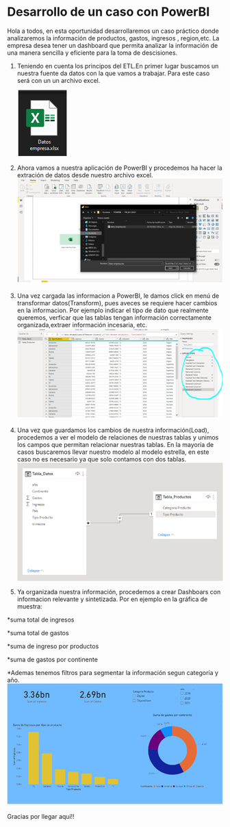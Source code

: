 # Desarrollo de un caso con PowerBI

Hola a todos, en esta oportunidad desarrollaremos un caso práctico donde analizaremos la información de productos, gastos, ingresos , region,etc. La empresa desea tener un dashboard que permita analizar la información  de una manera sencilla y  eficiente para la toma de descisiones.

1. Teniendo en cuenta los principos del ETL.En primer lugar buscamos un nuestra fuente da datos con la que vamos a trabajar. Para este caso será con un un archivo excel.

      ![Logo de excel](excel.PNG)


2. Ahora vamos a nuestra aplicación de PowerBI y procedemos ha hacer la extración de datos desde nuestro archivo excel. 
![Logo de excel](extración_datos.PNG)


3. Una vez cargada las informacion a PowerBI, le damos click en menú de transformar datos(Transform), pues aveces se requiere hacer cambios en la informacion. Por ejemplo indicar el tipo de dato que realmente queremos, verficar que las tablas tengan información correctamente organizada,extraer información incesaria, etc.
![Logo de excel](tratado.PNG)

4. Una vez que guardamos los cambios de nuestra información(Load), procedemos a ver el modelo de relaciones de nuestras tablas y unimos los campos que permitan relacionar nuestras tablas. En la mayoría de casos buscaremos llevar nuestro modelo al modelo estrella, en este caso no es necesario ya que solo contamos con dos tablas.
![Logo de excel](relaciones.PNG)

5. Ya organizada nuestra información, procedemos a crear Dashboars con informacion relevante y sintetizada.
Por en ejemplo en la gráfica de muestra:

*suma total de ingresos

*suma total de gastos  

*suma de ingreso por productos

*suma de gastos por continente

*Ademas tenemos filtros para segmentar la información segun categoría y año.
![Logo de excel](dashboard.PNG)

  Gracias por llegar aquí!!
